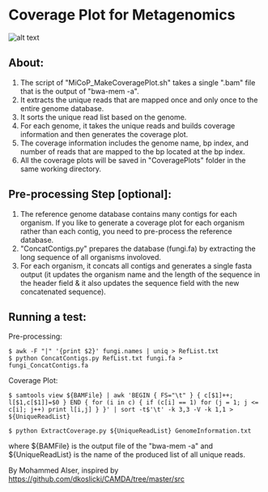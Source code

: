 # Coverage Plot for Metagenomics
![alt text](https://github.com/smangul1/miCoP/blob/master/CoveragePlot/DS028112.1.png)

## About:
1. The script of "MiCoP_MakeCoveragePlot.sh" takes a single ".bam" file that is the output of "bwa-mem -a".
2. It extracts the unique reads that are mapped once and only once to the entire genome database.
3. It sorts the unique read list based on the genome.
4. For each genome, it takes the unique reads and builds coverage information and then generates the coverage plot.
5. The coverage information includes the genome name, bp index, and number of reads that are mapped to the bp located at the bp index.
6. All the coverage plots will be saved in "CoveragePlots" folder in the same working directory.

## Pre-processing Step [optional]:
1. The reference genome database contains many contigs for each organism. If you like to generate a coverage plot for each organism rather than each contig, you need to pre-process the reference database.
2. "ConcatContigs.py" prepares the database (fungi.fa) by extracting the long sequence of all organisms involoved.
3. For each organism, it concats all contigs and generates a single fasta output (it updates the organism name and the length of the sequence in the header field & it also updates the sequence field with the new concatenated sequence). 

## Running a test:

Pre-processing:
```
$ awk -F "|" '{print $2}' fungi.names | uniq > RefList.txt
$ python ConcatContigs.py RefList.txt fungi.fa > fungi_ConcatContigs.fa
```
Coverage Plot:
```
$ samtools view ${BAMFile} | awk 'BEGIN { FS="\t" } { c[$1]++; l[$1,c[$1]]=$0 } END { for (i in c) { if (c[i] == 1) for (j = 1; j <= c[i]; j++) print l[i,j] } }' | sort -t$'\t' -k 3,3 -V -k 1,1 > ${UniqueReadList}

$ python ExtractCoverage.py ${UniqueReadList} GenomeInformation.txt
```
where ${BAMFile} is the output file of the "bwa-mem -a" and ${UniqueReadList} is the name of the produced list of all unique reads.

By Mohammed Alser, inspired by https://github.com/dkoslicki/CAMDA/tree/master/src

